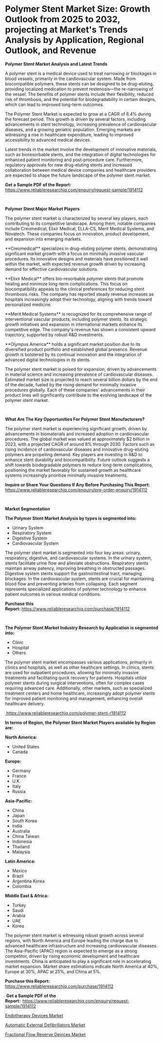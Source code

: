 <p><h1>Polymer Stent Market Size: Growth Outlook from 2025 to 2032, projecting at Market's Trends Analysis by Application, Regional Outlook, and Revenue</h1></p><p><strong>Polymer Stent Market Analysis and Latest Trends</strong></p>
<p><p>A polymer stent is a medical device used to treat narrowing or blockages in blood vessels, primarily in the cardiovascular system. Made from biocompatible polymers, these stents can be designed to be drug-eluting, providing localized medication to prevent restenosis—the re-narrowing of the vessel. The benefits of polymer stents include their flexibility, reduced risk of thrombosis, and the potential for biodegradability in certain designs, which can lead to improved long-term outcomes.</p><p>The Polymer Stent Market is expected to grow at a CAGR of 6.4% during the forecast period. This growth is driven by several factors, including advancements in stent technology, increasing prevalence of cardiovascular diseases, and a growing geriatric population. Emerging markets are witnessing a rise in healthcare expenditure, leading to improved accessibility to advanced medical devices.</p><p>Latest trends in the market involve the development of innovative materials, such as bioresorbable stents, and the integration of digital technologies for enhanced patient monitoring and post-procedure care. Furthermore, regulatory approvals for new drug-eluting stents and increased collaboration between medical device companies and healthcare providers are expected to shape the future landscape of the polymer stent market.</p></p>
<p><strong>Get a Sample PDF of the Report:&nbsp;</strong> <a href="https://www.reliableresearchiq.com/enquiry/request-sample/1914112?utm_campaign=1082&utm_medium=2&utm_source=Github&utm_content=ia&utm_term=04032025&utm_id=polymer-stent">https://www.reliableresearchiq.com/enquiry/request-sample/1914112</a></p>
<p>&nbsp;</p>
<p><strong>Polymer Stent Major Market Players</strong></p>
<p><p>The polymer stent market is characterized by several key players, each contributing to its competitive landscape. Among them, notable companies include Creomedical, Elixir Medical, ELLA-CS, Merit Medical Systems, and Novatech. These companies focus on innovation, product development, and expansion into emerging markets.</p><p>**Creomedical** specializes in drug-eluting polymer stents, demonstrating significant market growth with a focus on minimally invasive vascular procedures. Its innovative designs and materials have positioned it well within the market, with expected revenue growth driven by increasing demand for effective cardiovascular solutions.</p><p>**Elixir Medical** offers bio-resorbable polymer stents that promote healing and minimize long-term complications. This focus on biocompatibility appeals to the clinical preferences for reducing stent thrombosis risks. The company has reported steady revenue increases as hospitals increasingly adopt their technology, aligning with trends toward personalized medicine.</p><p>**Merit Medical Systems** is recognized for its comprehensive range of interventional vascular products, including polymer stents. Its strategic growth initiatives and expansion in international markets enhance its competitive edge. The company's revenue has shown a consistent upward trajectory, supported by robust R&D investments.</p><p>**Olympus America** holds a significant market position due to its diversified product portfolio and established global presence. Revenue growth is bolstered by its continual innovation and the integration of advanced digital technologies in its stents.</p><p>The polymer stent market is poised for expansion, driven by advancements in material science and increasing prevalence of cardiovascular diseases. Estimated market size is projected to reach several billion dollars by the end of the decade, fueled by the rising demand for minimally invasive procedures globally. Each of these companies' advancements in their product lines will significantly contribute to the evolving landscape of the polymer stent market.</p></p>
<p>&nbsp;</p>
<p><strong>What Are The Key Opportunities For Polymer Stent Manufacturers?</strong></p>
<p><p>The polymer stent market is experiencing significant growth, driven by advancements in biomaterials and increased adoption in cardiovascular procedures. The global market was valued at approximately $2 billion in 2023, with a projected CAGR of around 8% through 2030. Factors such as rising incidence of cardiovascular diseases and innovative drug-eluting polymers are propelling demand. Key players are investing in R&D to enhance stent durability and biocompatibility. Future outlook suggests a shift towards biodegradable polymers to reduce long-term complications, positioning the market favorably for sustained growth as healthcare systems increasingly prioritize minimally invasive treatments.</p></p>
<p><strong>Inquire or Share Your Questions If Any Before Purchasing This Report:</strong> <a href="https://www.reliableresearchiq.com/enquiry/pre-order-enquiry/1914112?utm_campaign=1082&utm_medium=2&utm_source=Github&utm_content=ia&utm_term=04032025&utm_id=polymer-stent">https://www.reliableresearchiq.com/enquiry/pre-order-enquiry/1914112</a></p>
<p>&nbsp;</p>
<p><strong>Market Segmentation</strong></p>
<p><strong>The Polymer Stent Market Analysis by types is segmented into:</strong></p>
<p><ul><li>Urinary System</li><li>Respiratory System</li><li>Digestive System</li><li>Cardiovascular System</li></ul></p>
<p><p>The polymer stent market is segmented into four key areas: urinary, respiratory, digestive, and cardiovascular systems. In the urinary system, stents facilitate urine flow and alleviate obstructions. Respiratory stents maintain airway patency, improving breathing in obstructed passages. Digestive system stents support the gastrointestinal tract, managing blockages. In the cardiovascular system, stents are crucial for maintaining blood flow and preventing arteries from collapsing. Each segment represents specialized applications of polymer technology to enhance patient outcomes in various medical conditions.</p></p>
<p><strong>Purchase this Report:&nbsp;</strong><a href="https://www.reliableresearchiq.com/purchase/1914112?utm_campaign=1082&utm_medium=2&utm_source=Github&utm_content=ia&utm_term=04032025&utm_id=polymer-stent">https://www.reliableresearchiq.com/purchase/1914112</a></p>
<p>&nbsp;</p>
<p><strong>The Polymer Stent Market Industry Research by Application is segmented into:</strong></p>
<p><ul><li>Clinic</li><li>Hospital</li><li>Others</li></ul></p>
<p><p>The polymer stent market encompasses various applications, primarily in clinics and hospitals, as well as other healthcare settings. In clinics, stents are used for outpatient procedures, allowing for minimally invasive treatments and facilitating quick recovery for patients. Hospitals utilize polymer stents during surgical interventions, often for complex cases requiring advanced care. Additionally, other markets, such as specialized treatment centers and home healthcare, increasingly adopt polymer stents for improved patient monitoring and management, enhancing overall healthcare delivery.</p></p>
<p><a href="https://www.reliableresearchiq.com/polymer-stent-r1914112?utm_campaign=1082&utm_medium=2&utm_source=Github&utm_content=ia&utm_term=04032025&utm_id=polymer-stent">&nbsp;https://www.reliableresearchiq.com/polymer-stent-r1914112</a></p>
<p><strong>In terms of Region, the Polymer Stent Market Players available by Region are:</strong></p>
<p>
    <p> <strong> North America: </strong>
        <ul>
            <li>United States</li>
            <li>Canada</li>
        </ul>
        </p> 
    <p> <strong> Europe: </strong>
        <ul>
            <li>Germany</li>
            <li>France</li>
            <li>U.K.</li>
            <li>Italy</li>
            <li>Russia</li>
        </ul>
        </p> 
    <p> <strong> Asia-Pacific: </strong>
        <ul>
            <li>China</li>
            <li>Japan</li>
            <li>South Korea</li>
            <li>India</li>
            <li>Australia</li>
            <li>China Taiwan</li>
            <li>Indonesia</li>
            <li>Thailand</li>
            <li>Malaysia</li>
        </ul>
        </p> 
    <p> <strong> Latin America: </strong>
        <ul>
            <li>Mexico</li>
            <li>Brazil</li>
            <li>Argentina Korea</li>
            <li>Colombia</li>
        </ul>
        </p> 
    <p> <strong> Middle East & Africa: </strong>
        <ul>
            <li>Turkey</li>
            <li>Saudi</li>
            <li>Arabia</li>
            <li>UAE</li>
            <li>Korea</li>
        </ul>
    </p>
    </p>
<p><p>The polymer stent market is witnessing robust growth across several regions, with North America and Europe leading the charge due to advanced healthcare infrastructure and increasing cardiovascular diseases. The Asia-Pacific (APAC) region is expected to emerge as a strong competitor, driven by rising economic development and healthcare investments. China is anticipated to play a significant role in accelerating market expansion. Market share estimations indicate North America at 40%, Europe at 30%, APAC at 25%, and China at 5%.</p></p>
<p><strong>Purchase this Report: </strong><a href="https://www.reliableresearchiq.com/purchase/1914112?utm_campaign=1082&utm_medium=2&utm_source=Github&utm_content=ia&utm_term=04032025&utm_id=polymer-stent">https://www.reliableresearchiq.com/purchase/1914112</a></p>
<p>&nbsp;<strong>Get a Sample PDF of the Report:&nbsp;&nbsp;</strong><a href="https://www.reliableresearchiq.com/enquiry/request-sample/1914112?utm_campaign=1082&utm_medium=2&utm_source=Github&utm_content=ia&utm_term=04032025&utm_id=polymer-stent">https://www.reliableresearchiq.com/enquiry/request-sample/1914112</a></p>
<p><strong></strong></p>
<p><p><a href="https://github.com/zymerivarrik6/Market-Research-Report-List-1/blob/main/endotherapy-devices-market.md?utm_campaign=1082&utm_medium=2&utm_source=Github&utm_content=ia&utm_term=04032025&utm_id=polymer-stent">Endotherapy Devices Market</a></p><p><a href="https://github.com/kaforarvero/Market-Research-Report-List-1/blob/main/automatic-external-defibrillators-market.md?utm_campaign=1082&utm_medium=2&utm_source=Github&utm_content=ia&utm_term=04032025&utm_id=polymer-stent">Automatic External Defibrillators Market</a></p><p><a href="https://github.com/djihencygnel74/Market-Research-Report-List-1/blob/main/fractional-flow-reserve-devices-market.md?utm_campaign=1082&utm_medium=2&utm_source=Github&utm_content=ia&utm_term=04032025&utm_id=polymer-stent">Fractional Flow Reserve Devices Market</a></p></p>